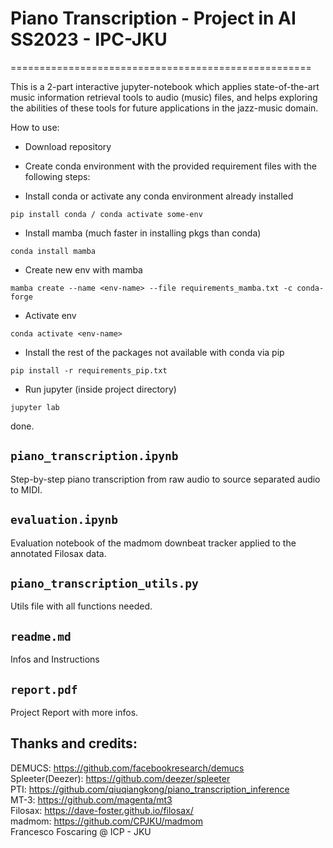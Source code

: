# Piano Transcription - Project in AI SS2023 - IPC-JKU
====================================================


This is a 2-part interactive jupyter-notebook which applies state-of-the-art music information retrieval tools to audio (music) files, and helps exploring the abilities of these tools for future applications in the jazz-music domain. 

How to use: 

* Download repository

* Create conda environment with the provided requirement files with the following steps:

- Install conda or activate any conda environment already installed
```
pip install conda / conda activate some-env
```
- Install mamba (much faster in installing pkgs than conda)
```
conda install mamba
```
- Create new env with mamba
```
mamba create --name <env-name> --file requirements_mamba.txt -c conda-forge
```
- Activate env
```
conda activate <env-name>
```
- Install the rest of the packages not available with conda via pip
```
pip install -r requirements_pip.txt
```
- Run jupyter (inside project directory)
```
jupyter lab
```
done.

`piano_transcription.ipynb`
-------------

Step-by-step piano transcription from raw audio to source separated audio to MIDI.

`evaluation.ipynb`
-------------

Evaluation notebook of the madmom downbeat tracker applied to the annotated Filosax data.

`piano_transcription_utils.py`
-------------

Utils file with all functions needed.

`readme.md`
-------------

Infos and Instructions


`report.pdf`
-------------

Project Report with more infos.




## Thanks and credits:

DEMUCS: https://github.com/facebookresearch/demucs <br>
Spleeter(Deezer): https://github.com/deezer/spleeter <br>
PTI: https://github.com/qiuqiangkong/piano_transcription_inference <br>
MT-3: https://github.com/magenta/mt3 <br>
Filosax: https://dave-foster.github.io/filosax/ <br>
madmom: https://github.com/CPJKU/madmom <br>
Francesco Foscaring @ ICP - JKU <br>


